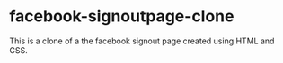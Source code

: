 # facebook-signoutpage-clone
This is a clone of a the facebook signout page created using HTML and CSS.
